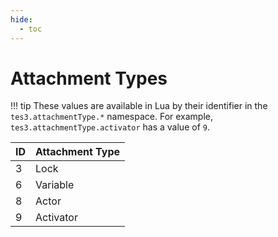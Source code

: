 ```yaml
---
hide:
  - toc
---
```


# Attachment Types

!!! tip
	These values are available in Lua by their identifier in the `tes3.attachmentType.*` namespace. For example, `tes3.attachmentType.activator` has a value of `9`.

ID | Attachment Type
-- | ---------------
3  | Lock
6  | Variable
8  | Actor
9  | Activator